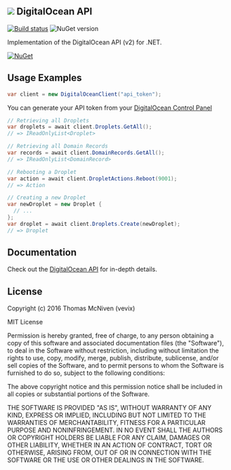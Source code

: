 ## ![](http://i.imgur.com/llqIpX6.png) DigitalOcean API

[![Build status](https://ci.appveyor.com/api/projects/status/kowp84s9j95138r6/branch/master?svg=true)](https://ci.appveyor.com/project/vevix/digitalocean-api-p6bv8/branch/master)
![NuGet version](https://img.shields.io/nuget/v/DigitalOcean.API.png)

Implementation of the DigitalOcean API (v2) for .NET.

[![NuGet](http://i.imgur.com/M4DTYI4.png)](https://www.nuget.org/packages/DigitalOcean.API)

## Usage Examples

```csharp
var client = new DigitalOceanClient("api_token");
```

You can generate your API token from your [DigitalOcean Control Panel](https://cloud.digitalocean.com/settings/tokens/new)

```csharp
// Retrieving all Droplets
var droplets = await client.Droplets.GetAll();
// => IReadOnlyList<Droplet>
```

```csharp
// Retrieving all Domain Records
var records = await client.DomainRecords.GetAll();
// => IReadOnlyList<DomainRecord>
```

```csharp
// Rebooting a Droplet
var action = await client.DropletActions.Reboot(9001);
// => Action
```

```csharp
// Creating a new Droplet
var newDroplet = new Droplet {
  // ...
};
var droplet = await client.Droplets.Create(newDroplet);
// => Droplet
```

## Documentation

Check out the [DigitalOcean API](https://developers.digitalocean.com/) for in-depth details.

## License

Copyright (c) 2016 Thomas McNiven (vevix)

MIT License

Permission is hereby granted, free of charge, to any person obtaining a copy of this software and associated documentation files (the "Software"), to deal in the Software without restriction, including without limitation the rights to use, copy, modify, merge, publish, distribute, sublicense, and/or sell copies of the Software, and to permit persons to whom the Software is furnished to do so, subject to the following conditions:

The above copyright notice and this permission notice shall be included in all copies or substantial portions of the Software.

THE SOFTWARE IS PROVIDED "AS IS", WITHOUT WARRANTY OF ANY KIND, EXPRESS OR IMPLIED, INCLUDING BUT NOT LIMITED TO THE WARRANTIES OF MERCHANTABILITY, FITNESS FOR A PARTICULAR PURPOSE AND NONINFRINGEMENT. IN NO EVENT SHALL THE AUTHORS OR COPYRIGHT HOLDERS BE LIABLE FOR ANY CLAIM, DAMAGES OR OTHER LIABILITY, WHETHER IN AN ACTION OF CONTRACT, TORT OR OTHERWISE, ARISING FROM, OUT OF OR IN CONNECTION WITH THE SOFTWARE OR THE USE OR OTHER DEALINGS IN THE SOFTWARE.
